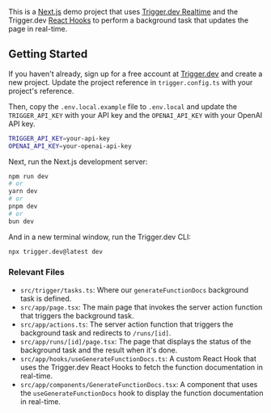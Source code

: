 This is a [Next.js](https://nextjs.org) demo project that uses [Trigger.dev Realtime](https://trigger.dev/docs/realtime) and the Trigger.dev [React Hooks](https://trigger.dev/docs/frontend/react-hooks) to perform a background task that updates the page in real-time.

## Getting Started

If you haven't already, sign up for a free account at [Trigger.dev](https://trigger.dev) and create a new project. Update the project reference in `trigger.config.ts` with your project's reference.

Then, copy the `.env.local.example` file to `.env.local` and update the `TRIGGER_API_KEY` with your API key and the `OPENAI_API_KEY` with your OpenAI API key.

```bash
TRIGGER_API_KEY=your-api-key
OPENAI_API_KEY=your-openai-api-key
```

Next, run the Next.js development server:

```bash
npm run dev
# or
yarn dev
# or
pnpm dev
# or
bun dev
```

And in a new terminal window, run the Trigger.dev CLI:

```bash
npx trigger.dev@latest dev
```

### Relevant Files

- `src/trigger/tasks.ts`: Where our `generateFunctionDocs` background task is defined.
- `src/app/page.tsx`: The main page that invokes the server action function that triggers the background task.
- `src/app/actions.ts`: The server action function that triggers the background task and redirects to `/runs/[id]`.
- `src/app/runs/[id]/page.tsx`: The page that displays the status of the background task and the result when it's done.
- `src/app/hooks/useGenerateFunctionDocs.ts`: A custom React Hook that uses the Trigger.dev React Hooks to fetch the function documentation in real-time.
- `src/app/components/GenerateFunctionDocs.tsx`: A component that uses the `useGenerateFunctionDocs` hook to display the function documentation in real-time.
